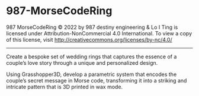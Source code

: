# 987-MorseCodeRing

987 MorseCodeRing © 2022 by 987 destiny engineering & Lo I Ting is licensed under Attribution-NonCommercial 4.0 International. 
To view a copy of this license, visit http://creativecommons.org/licenses/by-nc/4.0/

---------------------------------------------------------------------------------------------------------------------------------

Create a bespoke set of wedding rings that captures the essence of a couple’s love story through a unique and personalized design. 

Using Grasshopper3D, develop a parametric system that encodes the couple’s secret message in Morse code, transforming it into a striking and intricate pattern that is 3D printed in wax mode.
